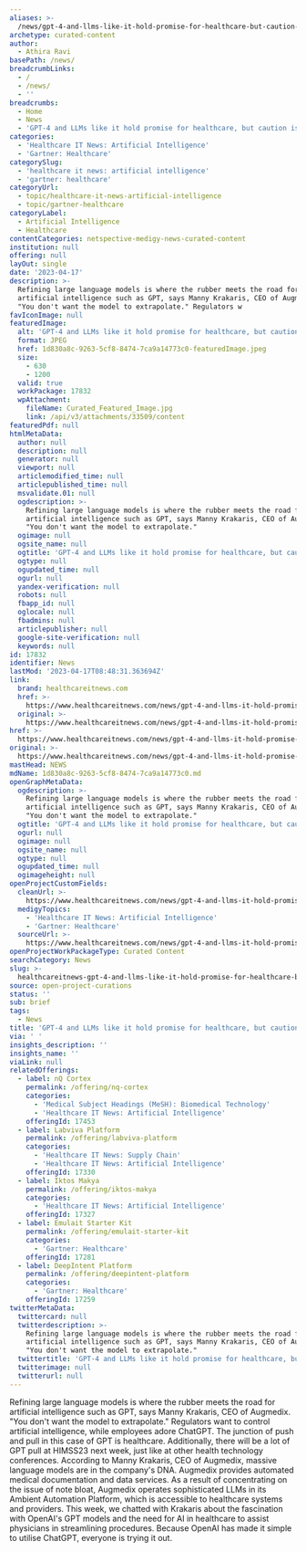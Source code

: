 ```yaml
---
aliases: >-
  /news/gpt-4-and-llms-like-it-hold-promise-for-healthcare-but-caution-is-warranted
archetype: curated-content
author:
  - Athira Ravi
basePath: /news/
breadcrumbLinks:
  - /
  - /news/
  - ''
breadcrumbs:
  - Home
  - News
  - 'GPT-4 and LLMs like it hold promise for healthcare, but caution is warranted'
categories:
  - 'Healthcare IT News: Artificial Intelligence'
  - 'Gartner: Healthcare'
categorySlug:
  - 'healthcare it news: artificial intelligence'
  - 'gartner: healthcare'
categoryUrl:
  - topic/healthcare-it-news-artificial-intelligence
  - topic/gartner-healthcare
categoryLabel:
  - Artificial Intelligence
  - Healthcare
contentCategories: netspective-medigy-news-curated-content
institution: null
offering: null
layOut: single
date: '2023-04-17'
description: >-
  Refining large language models is where the rubber meets the road for
  artificial intelligence such as GPT, says Manny Krakaris, CEO of Augmedix.
  "You don't want the model to extrapolate." Regulators w
favIconImage: null
featuredImage:
  alt: 'GPT-4 and LLMs like it hold promise for healthcare, but caution is warranted'
  format: JPEG
  href: 1d830a8c-9263-5cf8-8474-7ca9a14773c0-featuredImage.jpeg
  size:
    - 630
    - 1200
  valid: true
  workPackage: 17832
  wpAttachment:
    fileName: Curated_Featured_Image.jpg
    link: /api/v3/attachments/33509/content
featuredPdf: null
htmlMetaData:
  author: null
  description: null
  generator: null
  viewport: null
  articlemodified_time: null
  articlepublished_time: null
  msvalidate.01: null
  ogdescription: >-
    Refining large language models is where the rubber meets the road for
    artificial intelligence such as GPT, says Manny Krakaris, CEO of Augmedix.
    "You don't want the model to extrapolate."
  ogimage: null
  ogsite_name: null
  ogtitle: 'GPT-4 and LLMs like it hold promise for healthcare, but caution is warranted'
  ogtype: null
  ogupdated_time: null
  ogurl: null
  yandex-verification: null
  robots: null
  fbapp_id: null
  oglocale: null
  fbadmins: null
  articlepublisher: null
  google-site-verification: null
  keywords: null
id: 17832
identifier: News
lastMod: '2023-04-17T08:48:31.363694Z'
link:
  brand: healthcareitnews.com
  href: >-
    https://www.healthcareitnews.com/news/gpt-4-and-llms-it-hold-promise-healthcare-caution-warranted
  original: >-
    https://www.healthcareitnews.com/news/gpt-4-and-llms-it-hold-promise-healthcare-caution-warranted
href: >-
  https://www.healthcareitnews.com/news/gpt-4-and-llms-it-hold-promise-healthcare-caution-warranted
original: >-
  https://www.healthcareitnews.com/news/gpt-4-and-llms-it-hold-promise-healthcare-caution-warranted
mastHead: NEWS
mdName: 1d830a8c-9263-5cf8-8474-7ca9a14773c0.md
openGraphMetaData:
  ogdescription: >-
    Refining large language models is where the rubber meets the road for
    artificial intelligence such as GPT, says Manny Krakaris, CEO of Augmedix.
    "You don't want the model to extrapolate."
  ogtitle: 'GPT-4 and LLMs like it hold promise for healthcare, but caution is warranted'
  ogurl: null
  ogimage: null
  ogsite_name: null
  ogtype: null
  ogupdated_time: null
  ogimageheight: null
openProjectCustomFields:
  cleanUrl: >-
    https://www.healthcareitnews.com/news/gpt-4-and-llms-it-hold-promise-healthcare-caution-warranted
  medigyTopics:
    - 'Healthcare IT News: Artificial Intelligence'
    - 'Gartner: Healthcare'
  sourceUrl: >-
    https://www.healthcareitnews.com/news/gpt-4-and-llms-it-hold-promise-healthcare-caution-warranted
openProjectWorkPackageType: Curated Content
searchCategory: News
slug: >-
  healthcareitnews-gpt-4-and-llms-like-it-hold-promise-for-healthcare-but-caution-is-warranted
source: open-project-curations
status: ''
sub: brief
tags:
  - News
title: 'GPT-4 and LLMs like it hold promise for healthcare, but caution is warranted'
via: ' '
insights_description: ''
insights_name: ''
viaLink: null
relatedOfferings:
  - label: nQ Cortex
    permalink: /offering/nq-cortex
    categories:
      - 'Medical Subject Headings (MeSH): Biomedical Technology'
      - 'Healthcare IT News: Artificial Intelligence'
    offeringId: 17453
  - label: Labviva Platform
    permalink: /offering/labviva-platform
    categories:
      - 'Healthcare IT News: Supply Chain'
      - 'Healthcare IT News: Artificial Intelligence'
    offeringId: 17330
  - label: Iktos Makya
    permalink: /offering/iktos-makya
    categories:
      - 'Healthcare IT News: Artificial Intelligence'
    offeringId: 17327
  - label: Emulait Starter Kit
    permalink: /offering/emulait-starter-kit
    categories:
      - 'Gartner: Healthcare'
    offeringId: 17281
  - label: DeepIntent Platform
    permalink: /offering/deepintent-platform
    categories:
      - 'Gartner: Healthcare'
    offeringId: 17259
twitterMetaData:
  twittercard: null
  twitterdescription: >-
    Refining large language models is where the rubber meets the road for
    artificial intelligence such as GPT, says Manny Krakaris, CEO of Augmedix.
    "You don't want the model to extrapolate."
  twittertitle: 'GPT-4 and LLMs like it hold promise for healthcare, but caution is warranted'
  twitterimage: null
  twitterurl: null
---
```

<p>Refining large language models is where the rubber meets the road for artificial intelligence such as GPT, says Manny Krakaris, CEO of Augmedix. "You don't want the model to extrapolate." Regulators want to control artificial intelligence, while employees adore ChatGPT. The junction of push and pull in this case of GPT is healthcare. Additionally, there will be a lot of GPT pull at HIMSS23 next week, just like at other health technology conferences. According to Manny Krakaris, CEO of Augmedix, massive language models are in the company's DNA. Augmedix provides automated medical documentation and data services. As a result of concentrating on the issue of note bloat, Augmedix operates sophisticated LLMs in its Ambient Automation Platform, which is accessible to healthcare systems and providers. This week, we chatted with Krakaris about the fascination with OpenAI's GPT models and the need for AI in healthcare to assist physicians in streamlining procedures. Because OpenAI has made it simple to utilise ChatGPT, everyone is trying it out.</p>